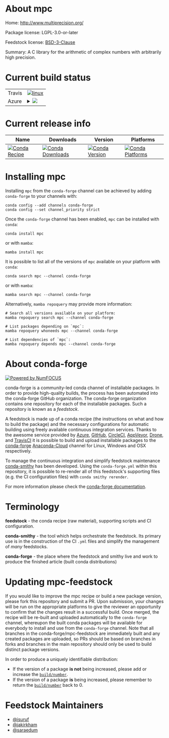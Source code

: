 About mpc
=========

Home: http://www.multiprecision.org/

Package license: LGPL-3.0-or-later

Feedstock license: [BSD-3-Clause](https://github.com/conda-forge/mpc-feedstock/blob/main/LICENSE.txt)

Summary: A C library for the arithmetic of complex numbers with arbitrarily high precision.

Current build status
====================


<table><tr>
    <td>Travis</td>
    <td>
      <a href="https://app.travis-ci.com/conda-forge/mpc-feedstock">
        <img alt="linux" src="https://img.shields.io/travis/com/conda-forge/mpc-feedstock/main.svg?label=Linux">
      </a>
    </td>
  </tr>
    
  <tr>
    <td>Azure</td>
    <td>
      <details>
        <summary>
          <a href="https://dev.azure.com/conda-forge/feedstock-builds/_build/latest?definitionId=641&branchName=main">
            <img src="https://dev.azure.com/conda-forge/feedstock-builds/_apis/build/status/mpc-feedstock?branchName=main">
          </a>
        </summary>
        <table>
          <thead><tr><th>Variant</th><th>Status</th></tr></thead>
          <tbody><tr>
              <td>linux_64</td>
              <td>
                <a href="https://dev.azure.com/conda-forge/feedstock-builds/_build/latest?definitionId=641&branchName=main">
                  <img src="https://dev.azure.com/conda-forge/feedstock-builds/_apis/build/status/mpc-feedstock?branchName=main&jobName=linux&configuration=linux%20linux_64_" alt="variant">
                </a>
              </td>
            </tr><tr>
              <td>linux_aarch64</td>
              <td>
                <a href="https://dev.azure.com/conda-forge/feedstock-builds/_build/latest?definitionId=641&branchName=main">
                  <img src="https://dev.azure.com/conda-forge/feedstock-builds/_apis/build/status/mpc-feedstock?branchName=main&jobName=linux&configuration=linux%20linux_aarch64_" alt="variant">
                </a>
              </td>
            </tr><tr>
              <td>linux_ppc64le</td>
              <td>
                <a href="https://dev.azure.com/conda-forge/feedstock-builds/_build/latest?definitionId=641&branchName=main">
                  <img src="https://dev.azure.com/conda-forge/feedstock-builds/_apis/build/status/mpc-feedstock?branchName=main&jobName=linux&configuration=linux%20linux_ppc64le_" alt="variant">
                </a>
              </td>
            </tr><tr>
              <td>osx_64</td>
              <td>
                <a href="https://dev.azure.com/conda-forge/feedstock-builds/_build/latest?definitionId=641&branchName=main">
                  <img src="https://dev.azure.com/conda-forge/feedstock-builds/_apis/build/status/mpc-feedstock?branchName=main&jobName=osx&configuration=osx%20osx_64_" alt="variant">
                </a>
              </td>
            </tr><tr>
              <td>osx_arm64</td>
              <td>
                <a href="https://dev.azure.com/conda-forge/feedstock-builds/_build/latest?definitionId=641&branchName=main">
                  <img src="https://dev.azure.com/conda-forge/feedstock-builds/_apis/build/status/mpc-feedstock?branchName=main&jobName=osx&configuration=osx%20osx_arm64_" alt="variant">
                </a>
              </td>
            </tr><tr>
              <td>win_64</td>
              <td>
                <a href="https://dev.azure.com/conda-forge/feedstock-builds/_build/latest?definitionId=641&branchName=main">
                  <img src="https://dev.azure.com/conda-forge/feedstock-builds/_apis/build/status/mpc-feedstock?branchName=main&jobName=win&configuration=win%20win_64_" alt="variant">
                </a>
              </td>
            </tr>
          </tbody>
        </table>
      </details>
    </td>
  </tr>
</table>

Current release info
====================

| Name | Downloads | Version | Platforms |
| --- | --- | --- | --- |
| [![Conda Recipe](https://img.shields.io/badge/recipe-mpc-green.svg)](https://anaconda.org/conda-forge/mpc) | [![Conda Downloads](https://img.shields.io/conda/dn/conda-forge/mpc.svg)](https://anaconda.org/conda-forge/mpc) | [![Conda Version](https://img.shields.io/conda/vn/conda-forge/mpc.svg)](https://anaconda.org/conda-forge/mpc) | [![Conda Platforms](https://img.shields.io/conda/pn/conda-forge/mpc.svg)](https://anaconda.org/conda-forge/mpc) |

Installing mpc
==============

Installing `mpc` from the `conda-forge` channel can be achieved by adding `conda-forge` to your channels with:

```
conda config --add channels conda-forge
conda config --set channel_priority strict
```

Once the `conda-forge` channel has been enabled, `mpc` can be installed with `conda`:

```
conda install mpc
```

or with `mamba`:

```
mamba install mpc
```

It is possible to list all of the versions of `mpc` available on your platform with `conda`:

```
conda search mpc --channel conda-forge
```

or with `mamba`:

```
mamba search mpc --channel conda-forge
```

Alternatively, `mamba repoquery` may provide more information:

```
# Search all versions available on your platform:
mamba repoquery search mpc --channel conda-forge

# List packages depending on `mpc`:
mamba repoquery whoneeds mpc --channel conda-forge

# List dependencies of `mpc`:
mamba repoquery depends mpc --channel conda-forge
```


About conda-forge
=================

[![Powered by
NumFOCUS](https://img.shields.io/badge/powered%20by-NumFOCUS-orange.svg?style=flat&colorA=E1523D&colorB=007D8A)](https://numfocus.org)

conda-forge is a community-led conda channel of installable packages.
In order to provide high-quality builds, the process has been automated into the
conda-forge GitHub organization. The conda-forge organization contains one repository
for each of the installable packages. Such a repository is known as a *feedstock*.

A feedstock is made up of a conda recipe (the instructions on what and how to build
the package) and the necessary configurations for automatic building using freely
available continuous integration services. Thanks to the awesome service provided by
[Azure](https://azure.microsoft.com/en-us/services/devops/), [GitHub](https://github.com/),
[CircleCI](https://circleci.com/), [AppVeyor](https://www.appveyor.com/),
[Drone](https://cloud.drone.io/welcome), and [TravisCI](https://travis-ci.com/)
it is possible to build and upload installable packages to the
[conda-forge](https://anaconda.org/conda-forge) [Anaconda-Cloud](https://anaconda.org/)
channel for Linux, Windows and OSX respectively.

To manage the continuous integration and simplify feedstock maintenance
[conda-smithy](https://github.com/conda-forge/conda-smithy) has been developed.
Using the ``conda-forge.yml`` within this repository, it is possible to re-render all of
this feedstock's supporting files (e.g. the CI configuration files) with ``conda smithy rerender``.

For more information please check the [conda-forge documentation](https://conda-forge.org/docs/).

Terminology
===========

**feedstock** - the conda recipe (raw material), supporting scripts and CI configuration.

**conda-smithy** - the tool which helps orchestrate the feedstock.
                   Its primary use is in the construction of the CI ``.yml`` files
                   and simplify the management of *many* feedstocks.

**conda-forge** - the place where the feedstock and smithy live and work to
                  produce the finished article (built conda distributions)


Updating mpc-feedstock
======================

If you would like to improve the mpc recipe or build a new
package version, please fork this repository and submit a PR. Upon submission,
your changes will be run on the appropriate platforms to give the reviewer an
opportunity to confirm that the changes result in a successful build. Once
merged, the recipe will be re-built and uploaded automatically to the
`conda-forge` channel, whereupon the built conda packages will be available for
everybody to install and use from the `conda-forge` channel.
Note that all branches in the conda-forge/mpc-feedstock are
immediately built and any created packages are uploaded, so PRs should be based
on branches in forks and branches in the main repository should only be used to
build distinct package versions.

In order to produce a uniquely identifiable distribution:
 * If the version of a package **is not** being increased, please add or increase
   the [``build/number``](https://docs.conda.io/projects/conda-build/en/latest/resources/define-metadata.html#build-number-and-string).
 * If the version of a package **is** being increased, please remember to return
   the [``build/number``](https://docs.conda.io/projects/conda-build/en/latest/resources/define-metadata.html#build-number-and-string)
   back to 0.

Feedstock Maintainers
=====================

* [@isuruf](https://github.com/isuruf/)
* [@jakirkham](https://github.com/jakirkham/)
* [@saraedum](https://github.com/saraedum/)


